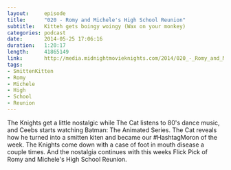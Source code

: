 ```yaml
---
layout:     episode
title:      "020 - Romy and Michele's High School Reunion"
subtitle:   Kitteh gets boingy woingy (Wax on your monkey)
categories: podcast
date:       2014-05-25 17:06:16
duration:   1:20:17
length:     41865149
link:       http://media.midnightmovieknights.com/2014/020_-_Romy_and_Michele_s_High_School_Reunion.m4a
tags:
- SmittenKitten
- Romy
- Michele
- High
- School
- Reunion
---
```

The Knights get a little nostalgic while The Cat listens to 80's dance music, and Ceebs starts watching Batman: The Animated Series. The Cat reveals how he turned into a smitten kiten and became our #HashtagMoron of the week. The Knights come down with a case of foot in mouth disease a couple times. And the nostalgia continues with this weeks Flick Pick of Romy and Michele's High School Reunion.